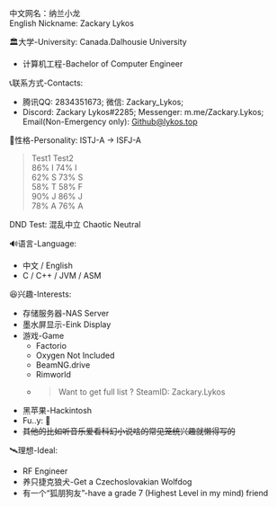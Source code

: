 中文网名：纳兰小龙 <br>
English Nickname: Zackary Lykos <br>

🏛大学-University: Canada.Dalhousie University <br>
  - 计算机工程-Bachelor of Computer Engineer <br>

📞联系方式-Contacts:<br>
  - 腾讯QQ: 2834351673; 微信: Zackary_Lykos;<br>
  - Discord: Zackary Lykos#2285; Messenger: m.me/Zackary.Lykos; Email(Non-Emergency only): Github@lykos.top <br>

👀性格-Personality: ISTJ-A -> ISFJ-A<br>
> Test1 Test2 <br>
86% I 74% I <br>
62% S 73% S <br>
58% T 58% F <br>
90% J 86% J <br>
78% A 76% A <br>

DND Test: 混乱中立 Chaotic Neutral <br>


🔊语言-Language: <br>
   - 中文 / English <br>
   - C / C++ / JVM / ASM <br>
   
😆兴趣-Interests: <br>
   - 存储服务器-NAS Server <br>
   - 墨水屏显示-Eink Display <br>
   - 游戏-Game <br>
     - Factorio <br>
     - Oxygen Not Included <br>
     - BeamNG.drive <br>
     - Rimworld <br>
     - > Want to get full list ? SteamID: Zackary.Lykos <br>
   - 黑苹果-Hackintosh <br>
   - Fu..y: 🐺 <br>
   - <s>其他的比如听音乐爱看科幻小说啥的常见笼统兴趣就懒得写的</s> <br>
   
🛰理想-Ideal: <br>
  - RF Engineer <br>
  - 养只捷克狼犬-Get a Czechoslovakian Wolfdog <br>
  - 有一个“狐朋狗友”-have a grade 7 (Highest Level in my mind) friend <br>
